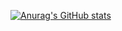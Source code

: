 
[![Anurag's GitHub stats](https://github-readme-stats.vercel.app/api?username=Hlacer&theme=radical)](https://github.com/anuraghazra/github-readme-stats)

<!--
**Hlacer/Hlacer** is a ✨ _special_ ✨ repository because its `README.md` (this file) appears on your GitHub profile.
### Hi there 👋
Here are some ideas to get you started:

- 🔭 I’m currently working on ...
- 🌱 I’m currently learning ...
- 👯 I’m looking to collaborate on ...
- 🤔 I’m looking for help with ...
- 💬 Ask me about ...
- 📫 How to reach me: ...
- 😄 Pronouns: ...
- ⚡ Fun fact: ...
-->
